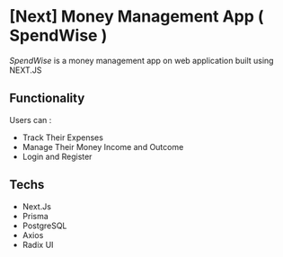 # \[Next\] Money Management App ( SpendWise )

*SpendWise* is a money management app on web application built using NEXT.JS

## Functionality

Users can :
- Track Their Expenses
- Manage Their Money Income and Outcome
- Login and Register

## Techs
- Next.Js
- Prisma
- PostgreSQL
- Axios
- Radix UI
